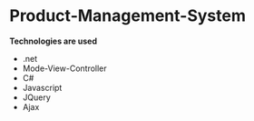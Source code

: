 # Product-Management-System

**Technologies are used**
- .net
- Mode-View-Controller
- C#
- Javascript
- JQuery 
- Ajax 
